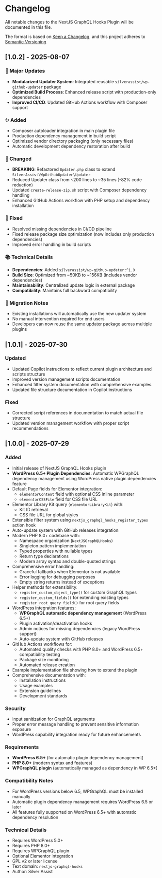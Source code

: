 # Changelog

All notable changes to the NextJS GraphQL Hooks Plugin will be documented in this file.

The format is based on [Keep a Changelog](https://keepachangelog.com/en/1.0.0/),
and this project adheres to [Semantic Versioning](https://semver.org/spec/v2.0.0.html).

## [1.0.2] - 2025-08-07

### 🚀 Major Updates
- **Modularized Updater System**: Integrated reusable `silverassist/wp-github-updater` package
- **Optimized Build Process**: Enhanced release script with production-only dependencies
- **Improved CI/CD**: Updated GitHub Actions workflow with Composer support

### ✨ Added
- Composer autoloader integration in main plugin file
- Production dependency management in build script
- Optimized vendor directory packaging (only necessary files)
- Automatic development dependency restoration after build

### 🔧 Changed
- **BREAKING**: Refactored `Updater.php` class to extend `SilverAssist\WpGithubUpdater\Updater`
- Reduced Updater class from ~200 lines to ~35 lines (-82% code reduction)
- Updated `create-release-zip.sh` script with Composer dependency handling
- Enhanced GitHub Actions workflow with PHP setup and dependency installation

### 🐛 Fixed
- Resolved missing dependencies in CI/CD pipeline
- Fixed release package size optimization (now includes only production dependencies)
- Improved error handling in build scripts

### 📚 Technical Details
- **Dependencies**: Added `silverassist/wp-github-updater:^1.0`
- **Build Size**: Optimized from ~50KB to ~156KB (includes vendor dependencies)
- **Maintainability**: Centralized update logic in external package
- **Compatibility**: Maintains full backward compatibility

### 🔄 Migration Notes
- Existing installations will automatically use the new updater system
- No manual intervention required for end users
- Developers can now reuse the same updater package across multiple plugins

## [1.0.1] - 2025-07-30

### Updated
- Updated Copilot instructions to reflect current plugin architecture and scripts structure
- Improved version management scripts documentation
- Enhanced filter system documentation with comprehensive examples
- Updated file structure documentation in Copilot instructions

### Fixed
- Corrected script references in documentation to match actual file structure
- Updated version management workflow with proper script recommendations

## [1.0.0] - 2025-07-29

### Added
- Initial release of NextJS GraphQL Hooks plugin
- **WordPress 6.5+ Plugin Dependencies**: Automatic WPGraphQL dependency management using WordPress native plugin dependencies feature
- Default Page fields for Elementor integration:
  - `elementorContent` field with optional CSS inline parameter
  - `elementorCSSFile` field for CSS file URL
- Elementor Library Kit query (`elementorLibraryKit`) with:
  - Kit ID retrieval
  - CSS file URL for global styles
- Extensible filter system using `nextjs_graphql_hooks_register_types` action hook
- Auto-update system with GitHub releases integration
- Modern PHP 8.0+ codebase with:
  - Namespace organization (`NextJSGraphQLHooks`)
  - Singleton pattern implementation
  - Typed properties with nullable types
  - Return type declarations
  - Modern array syntax and double-quoted strings
- Comprehensive error handling:
  - Graceful fallbacks when Elementor is not available
  - Error logging for debugging purposes
  - Empty string returns instead of exceptions
- Helper methods for extensibility:
  - `register_custom_object_type()` for custom GraphQL types
  - `register_custom_fields()` for extending existing types
  - `register_root_query_field()` for root query fields
- WordPress integration features:
  - **WPGraphQL automatic dependency management** (WordPress 6.5+)
  - Plugin activation/deactivation hooks
  - Admin notices for missing dependencies (legacy WordPress support)
  - Auto-update system with GitHub releases
- GitHub Actions workflows for:
  - Automated quality checks with PHP 8.0+ and WordPress 6.5+ compatibility testing
  - Package size monitoring
  - Automated release creation
- Example implementation file showing how to extend the plugin
- Comprehensive documentation with:
  - Installation instructions
  - Usage examples
  - Extension guidelines
  - Development standards

### Security
- Input sanitization for GraphQL arguments
- Proper error message handling to prevent sensitive information exposure
- WordPress capability integration ready for future enhancements

### Requirements
- **WordPress 6.5+** (for automatic plugin dependency management)
- **PHP 8.0+** (modern syntax and features)
- **WPGraphQL plugin** (automatically managed as dependency in WP 6.5+)

### Compatibility Notes
- For WordPress versions below 6.5, WPGraphQL must be installed manually
- Automatic plugin dependency management requires WordPress 6.5 or later
- All features fully supported on WordPress 6.5+ with automatic dependency resolution

### Technical Details
- Requires WordPress 5.0+
- Requires PHP 8.0+
- Requires WPGraphQL plugin
- Optional Elementor integration
- GPL v2 or later license
- Text domain: `nextjs-graphql-hooks`
- Author: Silver Assist

